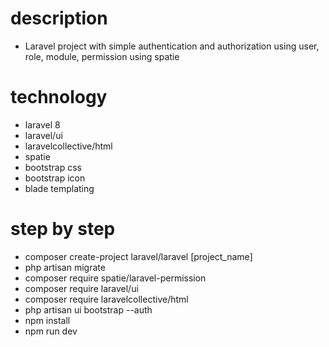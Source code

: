 # description
- Laravel project with simple authentication and authorization using user, role, module, permission using spatie

# technology
- laravel 8
- laravel/ui
- laravelcollective/html
- spatie
- bootstrap css
- bootstrap icon
- blade templating

# step by step
- composer create-project laravel/laravel [project_name]
- php artisan migrate
- composer require spatie/laravel-permission
- composer require laravel/ui
- composer require laravelcollective/html
- php artisan ui bootstrap --auth
- npm install
- npm run dev




